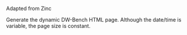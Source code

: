 Adapted from Zinc

Generate the dynamic DW-Bench HTML page.
Although the date/time is variable, the page size is constant.